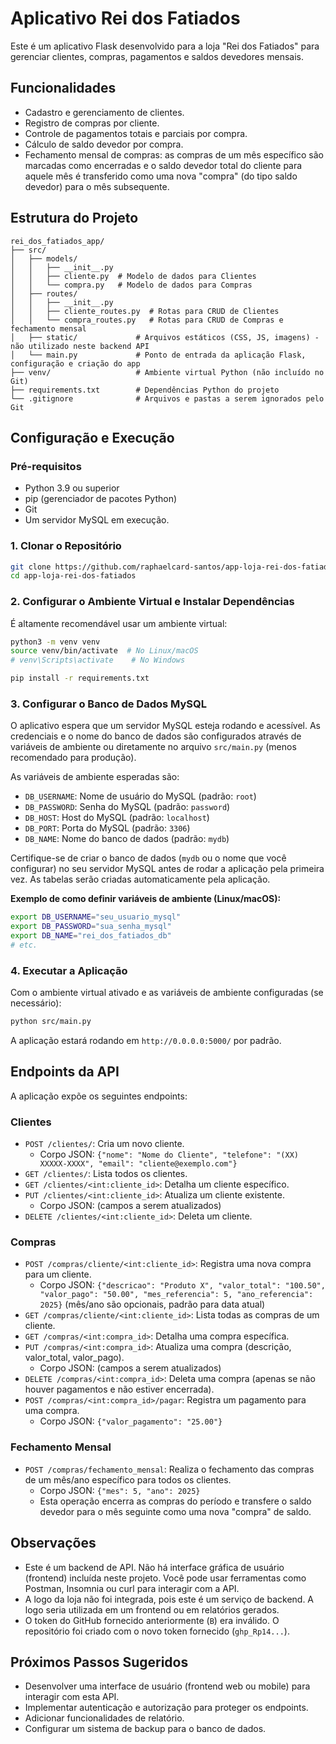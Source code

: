 # Aplicativo Rei dos Fatiados

Este é um aplicativo Flask desenvolvido para a loja "Rei dos Fatiados" para gerenciar clientes, compras, pagamentos e saldos devedores mensais.

## Funcionalidades

- Cadastro e gerenciamento de clientes.
- Registro de compras por cliente.
- Controle de pagamentos totais e parciais por compra.
- Cálculo de saldo devedor por compra.
- Fechamento mensal de compras: as compras de um mês específico são marcadas como encerradas e o saldo devedor total do cliente para aquele mês é transferido como uma nova "compra" (do tipo saldo devedor) para o mês subsequente.

## Estrutura do Projeto

```
rei_dos_fatiados_app/
├── src/
│   ├── models/
│   │   ├── __init__.py
│   │   ├── cliente.py  # Modelo de dados para Clientes
│   │   └── compra.py   # Modelo de dados para Compras
│   ├── routes/
│   │   ├── __init__.py
│   │   ├── cliente_routes.py  # Rotas para CRUD de Clientes
│   │   └── compra_routes.py   # Rotas para CRUD de Compras e fechamento mensal
│   ├── static/             # Arquivos estáticos (CSS, JS, imagens) - não utilizado neste backend API
│   └── main.py             # Ponto de entrada da aplicação Flask, configuração e criação do app
├── venv/                   # Ambiente virtual Python (não incluído no Git)
├── requirements.txt        # Dependências Python do projeto
└── .gitignore              # Arquivos e pastas a serem ignorados pelo Git
```

## Configuração e Execução

### Pré-requisitos

- Python 3.9 ou superior
- pip (gerenciador de pacotes Python)
- Git
- Um servidor MySQL em execução.

### 1. Clonar o Repositório

```bash
git clone https://github.com/raphaelcard-santos/app-loja-rei-dos-fatiados.git
cd app-loja-rei-dos-fatiados
```

### 2. Configurar o Ambiente Virtual e Instalar Dependências

É altamente recomendável usar um ambiente virtual:

```bash
python3 -m venv venv
source venv/bin/activate  # No Linux/macOS
# venv\Scripts\activate    # No Windows

pip install -r requirements.txt
```

### 3. Configurar o Banco de Dados MySQL

O aplicativo espera que um servidor MySQL esteja rodando e acessível. As credenciais e o nome do banco de dados são configurados através de variáveis de ambiente ou diretamente no arquivo `src/main.py` (menos recomendado para produção).

As variáveis de ambiente esperadas são:
- `DB_USERNAME`: Nome de usuário do MySQL (padrão: `root`)
- `DB_PASSWORD`: Senha do MySQL (padrão: `password`)
- `DB_HOST`: Host do MySQL (padrão: `localhost`)
- `DB_PORT`: Porta do MySQL (padrão: `3306`)
- `DB_NAME`: Nome do banco de dados (padrão: `mydb`)

Certifique-se de criar o banco de dados (`mydb` ou o nome que você configurar) no seu servidor MySQL antes de rodar a aplicação pela primeira vez. As tabelas serão criadas automaticamente pela aplicação.

**Exemplo de como definir variáveis de ambiente (Linux/macOS):**
```bash
export DB_USERNAME="seu_usuario_mysql"
export DB_PASSWORD="sua_senha_mysql"
export DB_NAME="rei_dos_fatiados_db"
# etc.
```

### 4. Executar a Aplicação

Com o ambiente virtual ativado e as variáveis de ambiente configuradas (se necessário):

```bash
python src/main.py
```

A aplicação estará rodando em `http://0.0.0.0:5000/` por padrão.

## Endpoints da API

A aplicação expõe os seguintes endpoints:

### Clientes

- `POST /clientes/`: Cria um novo cliente.
  - Corpo JSON: `{"nome": "Nome do Cliente", "telefone": "(XX) XXXXX-XXXX", "email": "cliente@exemplo.com"}`
- `GET /clientes/`: Lista todos os clientes.
- `GET /clientes/<int:cliente_id>`: Detalha um cliente específico.
- `PUT /clientes/<int:cliente_id>`: Atualiza um cliente existente.
  - Corpo JSON: (campos a serem atualizados)
- `DELETE /clientes/<int:cliente_id>`: Deleta um cliente.

### Compras

- `POST /compras/cliente/<int:cliente_id>`: Registra uma nova compra para um cliente.
  - Corpo JSON: `{"descricao": "Produto X", "valor_total": "100.50", "valor_pago": "50.00", "mes_referencia": 5, "ano_referencia": 2025}` (mês/ano são opcionais, padrão para data atual)
- `GET /compras/cliente/<int:cliente_id>`: Lista todas as compras de um cliente.
- `GET /compras/<int:compra_id>`: Detalha uma compra específica.
- `PUT /compras/<int:compra_id>`: Atualiza uma compra (descrição, valor_total, valor_pago).
  - Corpo JSON: (campos a serem atualizados)
- `DELETE /compras/<int:compra_id>`: Deleta uma compra (apenas se não houver pagamentos e não estiver encerrada).
- `POST /compras/<int:compra_id>/pagar`: Registra um pagamento para uma compra.
  - Corpo JSON: `{"valor_pagamento": "25.00"}`

### Fechamento Mensal

- `POST /compras/fechamento_mensal`: Realiza o fechamento das compras de um mês/ano específico para todos os clientes.
  - Corpo JSON: `{"mes": 5, "ano": 2025}`
  - Esta operação encerra as compras do período e transfere o saldo devedor para o mês seguinte como uma nova "compra" de saldo.

## Observações

- Este é um backend de API. Não há interface gráfica de usuário (frontend) incluída neste projeto. Você pode usar ferramentas como Postman, Insomnia ou curl para interagir com a API.
- A logo da loja não foi integrada, pois este é um serviço de backend. A logo seria utilizada em um frontend ou em relatórios gerados.
- O token do GitHub fornecido anteriormente (`B`) era inválido. O repositório foi criado com o novo token fornecido (`ghp_Rp14...`).

## Próximos Passos Sugeridos

- Desenvolver uma interface de usuário (frontend web ou mobile) para interagir com esta API.
- Implementar autenticação e autorização para proteger os endpoints.
- Adicionar funcionalidades de relatório.
- Configurar um sistema de backup para o banco de dados.

